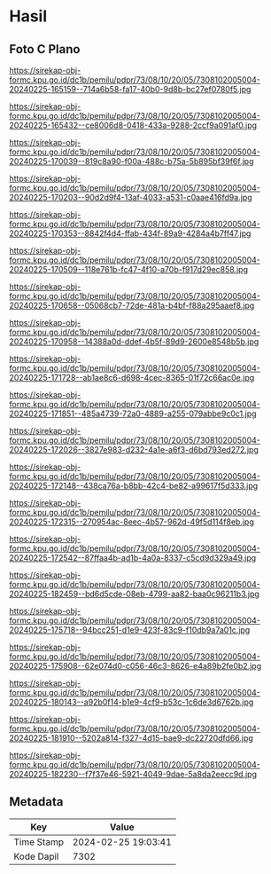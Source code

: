 # Hasil

## Foto C Plano

https://sirekap-obj-formc.kpu.go.id/dc1b/pemilu/pdpr/73/08/10/20/05/7308102005004-20240225-165159--714a6b58-fa17-40b0-9d8b-bc27ef0780f5.jpg

https://sirekap-obj-formc.kpu.go.id/dc1b/pemilu/pdpr/73/08/10/20/05/7308102005004-20240225-165432--ce8006d8-0418-433a-9288-2ccf9a091af0.jpg

https://sirekap-obj-formc.kpu.go.id/dc1b/pemilu/pdpr/73/08/10/20/05/7308102005004-20240225-170039--819c8a90-f00a-488c-b75a-5b895bf39f6f.jpg

https://sirekap-obj-formc.kpu.go.id/dc1b/pemilu/pdpr/73/08/10/20/05/7308102005004-20240225-170203--90d2d9f4-13af-4033-a531-c0aae416fd9a.jpg

https://sirekap-obj-formc.kpu.go.id/dc1b/pemilu/pdpr/73/08/10/20/05/7308102005004-20240225-170353--8842f4d4-ffab-434f-89a9-4284a4b7ff47.jpg

https://sirekap-obj-formc.kpu.go.id/dc1b/pemilu/pdpr/73/08/10/20/05/7308102005004-20240225-170509--118e761b-fc47-4f10-a70b-f917d29ec858.jpg

https://sirekap-obj-formc.kpu.go.id/dc1b/pemilu/pdpr/73/08/10/20/05/7308102005004-20240225-170658--05068cb7-72de-481a-b4bf-f88a295aaef8.jpg

https://sirekap-obj-formc.kpu.go.id/dc1b/pemilu/pdpr/73/08/10/20/05/7308102005004-20240225-170958--14388a0d-ddef-4b5f-89d9-2600e8548b5b.jpg

https://sirekap-obj-formc.kpu.go.id/dc1b/pemilu/pdpr/73/08/10/20/05/7308102005004-20240225-171728--ab1ae8c6-d698-4cec-8365-01f72c66ac0e.jpg

https://sirekap-obj-formc.kpu.go.id/dc1b/pemilu/pdpr/73/08/10/20/05/7308102005004-20240225-171851--485a4739-72a0-4889-a255-079abbe9c0c1.jpg

https://sirekap-obj-formc.kpu.go.id/dc1b/pemilu/pdpr/73/08/10/20/05/7308102005004-20240225-172026--3827e983-d232-4a1e-a6f3-d6bd793ed272.jpg

https://sirekap-obj-formc.kpu.go.id/dc1b/pemilu/pdpr/73/08/10/20/05/7308102005004-20240225-172148--438ca76a-b8bb-42c4-be82-a99617f5d333.jpg

https://sirekap-obj-formc.kpu.go.id/dc1b/pemilu/pdpr/73/08/10/20/05/7308102005004-20240225-172315--270954ac-8eec-4b57-962d-49f5d114f8eb.jpg

https://sirekap-obj-formc.kpu.go.id/dc1b/pemilu/pdpr/73/08/10/20/05/7308102005004-20240225-172542--87ffaa4b-ad1b-4a0a-8337-c5cd9d329a49.jpg

https://sirekap-obj-formc.kpu.go.id/dc1b/pemilu/pdpr/73/08/10/20/05/7308102005004-20240225-182459--bd6d5cde-08eb-4799-aa82-baa0c96211b3.jpg

https://sirekap-obj-formc.kpu.go.id/dc1b/pemilu/pdpr/73/08/10/20/05/7308102005004-20240225-175718--94bcc251-d1e9-423f-83c9-f10db9a7a01c.jpg

https://sirekap-obj-formc.kpu.go.id/dc1b/pemilu/pdpr/73/08/10/20/05/7308102005004-20240225-175908--62e074d0-c056-46c3-8626-e4a89b2fe0b2.jpg

https://sirekap-obj-formc.kpu.go.id/dc1b/pemilu/pdpr/73/08/10/20/05/7308102005004-20240225-180143--a92b0f14-b1e9-4cf9-b53c-1c6de3d6762b.jpg

https://sirekap-obj-formc.kpu.go.id/dc1b/pemilu/pdpr/73/08/10/20/05/7308102005004-20240225-181910--5202a814-f327-4d15-bae9-dc22720dfd66.jpg

https://sirekap-obj-formc.kpu.go.id/dc1b/pemilu/pdpr/73/08/10/20/05/7308102005004-20240225-182230--f7f37e46-5921-4049-9dae-5a8da2eecc9d.jpg


## Metadata

| Key        | Value               |
| ---------- | ------------------- |
| Time Stamp | 2024-02-25 19:03:41 |
| Kode Dapil | 7302                |



